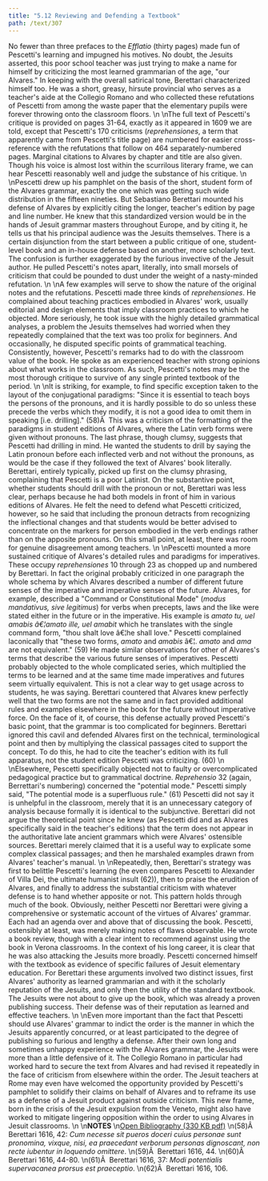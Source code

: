 ```yaml
---
title: "5.12 Reviewing and Defending a Textbook"
path: /text/307
---
```

No fewer than three prefaces to the <em>Efflatio</em> (thirty pages) made fun of Pescetti's learning and impugned his motives. No doubt, the Jesuits asserted, this poor school teacher was just trying to make a name for himself by criticizing the most learned grammarian of the age, "our Alvares." In keeping with the overall satirical tone, Berettari characterized himself too. He was a short, greasy, hirsute provincial who serves as a teacher's aide at the Collegio Romano and who collected these refutations of Pescetti from among the waste paper that the elementary pupils were forever throwing onto the classroom floors.\n\nThe full text of Pescetti's critique is provided on pages 31-64, exactly as it appeared in 1609 we are told, except that Pescetti's 170 criticisms (<em>reprehensiones</em>, a term that apparently came from Pescetti's title page) are numbered for easier cross-reference with the refutations that follow on 464 separately-numbered pages. Marginal citations to Alvares by chapter and title are also given. Though his voice is almost lost within the scurrilous literary frame, we can hear Pescetti reasonably well and judge the substance of his critique.\n\nPescetti drew up his pamphlet on the basis of the short, student form of the Alvares grammar, exactly the one which was getting such wide distribution in the fifteen nineties. But Sebastiano Berettari mounted his defense of Alvares by explicitly citing the longer, teacher's edition by page and line number. He knew that this standardized version would be in the hands of Jesuit grammar masters throughout Europe, and by citing it, he tells us that his principal audience was the Jesuits themselves. There is a certain disjunction from the start between a public critique of one, student-level book and an in-house defense based on another, more scholarly text. The confusion is further exaggerated by the furious invective of the Jesuit author. He pulled Pescetti's notes apart, literally, into small morsels of criticism that could be pounded to dust under the weight of a nasty-minded refutation.\n\nA few examples will serve to show the nature of the original notes and the refutations. Pescetti made three kinds of <em>reprehensiones</em>. He complained about teaching practices embodied in Alvares' work, usually editorial and design elements that imply classroom practices to which he objected. More seriously, he took issue with the highly detailed grammatical analyses, a problem the Jesuits themselves had worried when they repeatedly complained that the text was too prolix for beginners. And occasionally, he disputed specific points of grammatical teaching. Consistently, however, Pescetti's remarks had to do with the classroom value of the book. He spoke as an experienced teacher with strong opinions about what works in the classroom. As such, Pescetti's notes may be the most thorough critique to survive of any single printed textbook of the period.\n\nIt is striking, for example, to find specific exception taken to the layout of the conjugational paradigms: "Since it is essential to teach boys the persons of the pronouns, and it is hardly possible to do so unless these precede the verbs which they modify, it is not a good idea to omit them in speaking [i.e. drilling]." (58)Â  This was a criticism of the formatting of the paradigms in student editions of Alvares, where the Latin verb forms were given without pronouns. The last phrase, though clumsy, suggests that Pescetti had drilling in mind. He wanted the students to drill by saying the Latin pronoun before each inflected verb and not without the pronouns, as would be the case if they followed the text of Alvares' book literally. Berettari, entirely typically, picked up first on the clumsy phrasing, complaining that Pescetti is a poor Latinist. On the substantive point, whether students should drill with the pronoun or not, Berettari was less clear, perhaps because he had both models in front of him in various editions of Alvares. He felt the need to defend what Pescetti criticized, however, so he said that including the pronoun detracts from recognizing the inflectional changes and that students would be better advised to concentrate on the markers for person embodied in the verb endings rather than on the apposite pronouns. On this small point, at least, there was room for genuine disagreement among teachers.\n\nPescetti mounted a more sustained critique of Alvares's detailed rules and paradigms for imperatives. These occupy <em>reprehensiones</em> 10 through 23 as chopped up and numbered by Berettari. In fact the original probably criticized in one paragraph the whole schema by which Alvares described a number of different future senses of the imperative and imperative senses of the future. Alvares, for example, described a "Command or Constitutional Mode" (<em>modus mandativus, sive legitimus</em>) for verbs when precepts, laws and the like were stated either in the future or in the imperative. His example is <em>amato tu, uel amabis â€¦amato ille, uel amabit</em> which he translates with the single command form, "thou shalt love â€¦he shall love." Pescetti complained laconically that "these two forms, <em>amato</em> and <em>amabis</em> â€¦. <em>amato</em> and <em>ama</em> are not equivalent." (59) He made similar observations for other of Alvares's terms that describe the various future senses of imperatives. Pescetti probably objected to the whole complicated series, which multiplied the terms to be learned and at the same time made imperatives and futures seem virtually equivalent. This is not a clear way to get usage across to students, he was saying. Berettari countered that Alvares knew perfectly well that the two forms are not the same and in fact provided additional rules and examples elsewhere in the book for the future without imperative force. On the face of it, of course, this defense actually proved Pescetti's basic point, that the grammar is too complicated for beginners. Berettari ignored this cavil and defended Alvares first on the technical, terminological point and then by multiplying the classical passages cited to support the concept. To do this, he had to cite the teacher's edition with its full apparatus, not the student edition Pescetti was criticizing. (60)\n\nElsewhere, Pescetti specifically objected not to faulty or overcomplicated pedagogical practice but to grammatical doctrine. <em>Reprehensio</em> 32 (again, Berrettari's numbering) concerned the "potential mode." Pescetti simply said, "The potential mode is a superfluous rule." (61) Pescetti did not say it is unhelpful in the classroom, merely that it is an unnecessary category of analysis because formally it is identical to the subjunctive. Berettari did not argue the theoretical point since he knew (as Pescetti did and as Alvares specifically said in the teacher's editions) that the term does not appear in the authoritative late ancient grammars which were Alvares' ostensible sources. Berettari merely claimed that it is a useful way to explicate some complex classical passages; and then he marshaled examples drawn from Alvares' teacher's manual.\n\nRepeatedly, then, Berettari's strategy was first to belittle Pescetti's learning (he even compares Pescetti to Alexander of Villa Dei, the ultimate humanist insult (62)), then to praise the erudition of Alvares, and finally to address the substantial criticism with whatever defense is to hand whether apposite or not. This pattern holds through much of the book. Obviously, neither Pescetti nor Berettari were giving a comprehensive or systematic account of the virtues of Alvares' grammar. Each had an agenda over and above that of discussing the book. Pescetti, ostensibly at least, was merely making notes of flaws observable. He wrote a book review, though with a clear intent to recommend against using the book in Verona classrooms. In the context of his long career, it is clear that he was also attacking the Jesuits more broadly. Pescetti concerned himself with the textbook as evidence of specific failures of Jesuit elementary education. For Berettari these arguments involved two distinct issues, first Alvares' authority as learned grammarian and with it the scholarly reputation of the Jesuits, and only then the utility of the standard textbook. The Jesuits were not about to give up the book, which was already a proven publishing success. Their defense was of their reputation as learned and effective teachers.\n\nEven more important than the fact that Pescetti should use Alvares' grammar to indict the order is the manner in which the Jesuits apparently concurred, or at least participated to the degree of publishing so furious and lengthy a defense. After their own long and sometimes unhappy experience with the Alvares grammar, the Jesuits were more than a little defensive of it. The Collegio Romano in particular had worked hard to secure the text from Alvares and had revised it repeatedly in the face of criticism from elsewhere within the order. The Jesuit teachers at Rome may even have welcomed the opportunity provided by Pescetti's pamphlet to solidify their claims on behalf of Alvares and to reframe its use as a defense of a Jesuit product against outside criticism. This new frame, born in the crisis of the Jesuit expulsion from the Veneto, might also have worked to mitigate lingering opposition within the order to using Alvares in Jesuit classrooms.\n\n<strong>NOTES</strong>\n<a href="http://www.humanismforsale.org/bibliography.pdf" target="new">Open Bibliography (330 KB pdf)</a>\n(58)Â  Berettari 1616, 42: <em>Cum necesse sit pueros doceri cuius personae sunt pronomina, vixque, nisi, ea praecedant verborum personas dignoscant, non recte iubentur in loquendo omittere</em>.\n(59)Â  Berettari 1616, 44.\n(60)Â  Berettari 1616, 44-80.\n(61)Â  Berettari 1616, 37: <em>Modi potentialis supervacanea prorsus est praeceptio</em>.\n(62)Â  Berettari 1616, 106.

